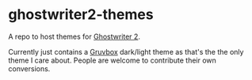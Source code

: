# ghostwriter2-themes

A repo to host themes for [Ghostwriter 2](https://wereturtle.github.io/ghostwriter/).

Currently just contains a [Gruvbox](https://github.com/morhetz/gruvbox) dark/light theme as that's the the only theme I care about. People are welcome to contribute their own conversions.
